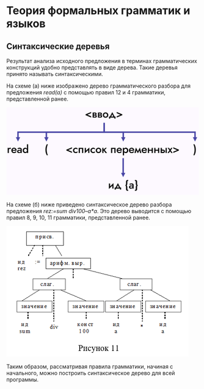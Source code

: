 # Теория формальных грамматик и языков
## Синтаксические деревья


Результат анализа исходного предложения в терминах грамматических конструкций удобно представлять в виде дерева. Такие деревья принято называть синтаксическими.

На схеме (а) ниже изображено дерево грамматического разбора для предложения *read(a)* с помощью правил 12 и 4 грамматики, представленной ранее.

![](https://raw.githubusercontent.com/s-lana-nev/CW_MT_files/refs/heads/main/ТФГЯСинтаксдеревья1.png)

На схеме (б) ниже приведено синтаксическое дерево разбора предложения *rez:=sum div100–a\*a*. Это дерево выводится с помощью правил 8, 9, 10, 11 грамматики, представленной ранее.

![](https://raw.githubusercontent.com/s-lana-nev/CW_MT_files/refs/heads/main/Лекция2Часть3Рис11.png)

Таким образом, рассматривая правила грамматики, начиная с начального, можно построить синтаксическое дерево для всей программы.





